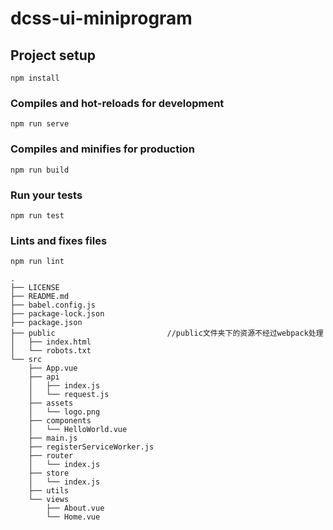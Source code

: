 # dcss-ui-miniprogram

## Project setup
```
npm install
```

### Compiles and hot-reloads for development
```
npm run serve
```

### Compiles and minifies for production
```
npm run build
```

### Run your tests
```
npm run test
```

### Lints and fixes files
```
npm run lint
```

```
.
├── LICENSE
├── README.md
├── babel.config.js
├── package-lock.json
├── package.json
├── public                         //public文件夹下的资源不经过webpack处理
│   ├── index.html
│   └── robots.txt
└── src
    ├── App.vue
    ├── api                         
    │   ├── index.js
    │   └── request.js
    ├── assets
    │   └── logo.png
    ├── components                 
    │   └── HelloWorld.vue
    ├── main.js
    ├── registerServiceWorker.js    
    ├── router
    │   └── index.js
    ├── store                      
    │   └── index.js
    ├── utils
    └── views                      
        ├── About.vue
        └── Home.vue
```